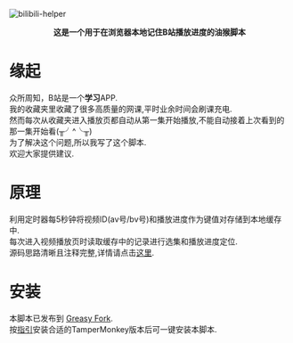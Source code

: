 ![bilibili-helper](https://socialify.git.ci/yungyu16/bilibili-helper/image?description=1&descriptionEditable=Bilibili%E5%88%B7%E8%AF%BE%E7%9C%8B%E7%89%87%E5%B0%8F%E5%8A%A9%E6%89%8B&language=1&logo=https%3A%2F%2Fraw.githubusercontent.com%2Fyungyu16%2Fcdn%2Fmaster%2Favatar.png&owner=1&pattern=Circuit%20Board&theme=Light)

<p align="center">
    <b>这是一个用于在浏览器本地记住B站播放进度的油猴脚本</b>
</p>

# 缘起
众所周知，B站是一个**学习**APP.   
我的收藏夹里收藏了很多高质量的网课,平时业余时间会刷课充电.    
然而每次从收藏夹进入播放页都自动从第一集开始播放,不能自动接着上次看到的那一集开始看(╥╯^╰╥)    
为了解决这个问题,所以我写了这个脚本.     
欢迎大家提供建议.

# 原理
利用定时器每5秒钟将视频ID(av号/bv号)和播放进度作为键值对存储到本地缓存中.   
每次进入视频播放页时读取缓存中的记录进行选集和播放进度定位.     
源码思路清晰且注释完整,详情请点击[这里](index.js).

# 安装
本脚本已发布到 [Greasy Fork](https://greasyfork.org/zh-CN/scripts/416450-bilibili%E8%AE%B0%E4%BD%8F%E6%92%AD%E6%94%BE%E8%BF%9B%E5%BA%A6).    
按[指引](http://www.tampermonkey.net/)安装合适的TamperMonkey版本后可一键安装本脚本.


